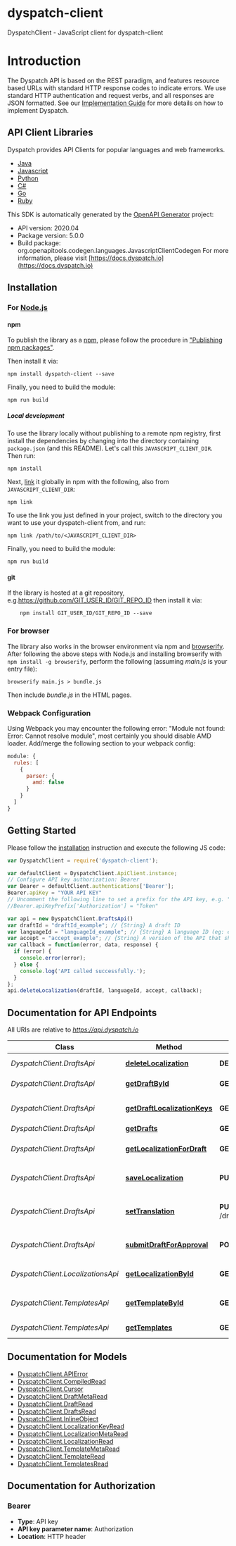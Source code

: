 # dyspatch-client

DyspatchClient - JavaScript client for dyspatch-client
# Introduction

The Dyspatch API is based on the REST paradigm, and features resource based URLs with standard HTTP response
codes to indicate errors. We use standard HTTP authentication and request verbs, and all responses are JSON formatted.
See our [Implementation Guide](https://docs.dyspatch.io/development/implementing_dyspatch/) for more details on
how to implement Dyspatch.

## API Client Libraries
Dyspatch provides API Clients for popular languages and web frameworks.

- [Java](https://github.com/getdyspatch/dyspatch-java)
- [Javascript](https://github.com/getdyspatch/dyspatch-javascript)
- [Python](https://github.com/getdyspatch/dyspatch-python)
- [C#](https://github.com/getdyspatch/dyspatch-dotnet)
- [Go](https://github.com/getdyspatch/dyspatch-golang)
- [Ruby](https://github.com/getdyspatch/dyspatch-ruby)

This SDK is automatically generated by the [OpenAPI Generator](https://openapi-generator.tech) project:

- API version: 2020.04
- Package version: 5.0.0
- Build package: org.openapitools.codegen.languages.JavascriptClientCodegen
For more information, please visit [https://docs.dyspatch.io](https://docs.dyspatch.io)

## Installation

### For [Node.js](https://nodejs.org/)

#### npm

To publish the library as a [npm](https://www.npmjs.com/), please follow the procedure in ["Publishing npm packages"](https://docs.npmjs.com/getting-started/publishing-npm-packages).

Then install it via:

```shell
npm install dyspatch-client --save
```

Finally, you need to build the module:

```shell
npm run build
```

##### Local development

To use the library locally without publishing to a remote npm registry, first install the dependencies by changing into the directory containing `package.json` (and this README). Let's call this `JAVASCRIPT_CLIENT_DIR`. Then run:

```shell
npm install
```

Next, [link](https://docs.npmjs.com/cli/link) it globally in npm with the following, also from `JAVASCRIPT_CLIENT_DIR`:

```shell
npm link
```

To use the link you just defined in your project, switch to the directory you want to use your dyspatch-client from, and run:

```shell
npm link /path/to/<JAVASCRIPT_CLIENT_DIR>
```

Finally, you need to build the module:

```shell
npm run build
```

#### git

If the library is hosted at a git repository, e.g.https://github.com/GIT_USER_ID/GIT_REPO_ID
then install it via:

```shell
    npm install GIT_USER_ID/GIT_REPO_ID --save
```

### For browser

The library also works in the browser environment via npm and [browserify](http://browserify.org/). After following
the above steps with Node.js and installing browserify with `npm install -g browserify`,
perform the following (assuming *main.js* is your entry file):

```shell
browserify main.js > bundle.js
```

Then include *bundle.js* in the HTML pages.

### Webpack Configuration

Using Webpack you may encounter the following error: "Module not found: Error:
Cannot resolve module", most certainly you should disable AMD loader. Add/merge
the following section to your webpack config:

```javascript
module: {
  rules: [
    {
      parser: {
        amd: false
      }
    }
  ]
}
```

## Getting Started

Please follow the [installation](#installation) instruction and execute the following JS code:

```javascript
var DyspatchClient = require('dyspatch-client');

var defaultClient = DyspatchClient.ApiClient.instance;
// Configure API key authorization: Bearer
var Bearer = defaultClient.authentications['Bearer'];
Bearer.apiKey = "YOUR API KEY"
// Uncomment the following line to set a prefix for the API key, e.g. "Token" (defaults to null)
//Bearer.apiKeyPrefix['Authorization'] = "Token"

var api = new DyspatchClient.DraftsApi()
var draftId = "draftId_example"; // {String} A draft ID
var languageId = "languageId_example"; // {String} A language ID (eg: en-US)
var accept = "accept_example"; // {String} A version of the API that should be used for the request. For example, to use version \"2020.04\", set the value to \"application/vnd.dyspatch.2020.04+json\"
var callback = function(error, data, response) {
  if (error) {
    console.error(error);
  } else {
    console.log('API called successfully.');
  }
};
api.deleteLocalization(draftId, languageId, accept, callback);

```

## Documentation for API Endpoints

All URIs are relative to *https://api.dyspatch.io*

Class | Method | HTTP request | Description
------------ | ------------- | ------------- | -------------
*DyspatchClient.DraftsApi* | [**deleteLocalization**](docs/DraftsApi.md#deleteLocalization) | **DELETE** /drafts/{draftId}/localizations/{languageId} | Remove a localization
*DyspatchClient.DraftsApi* | [**getDraftById**](docs/DraftsApi.md#getDraftById) | **GET** /drafts/{draftId} | Get Draft by ID
*DyspatchClient.DraftsApi* | [**getDraftLocalizationKeys**](docs/DraftsApi.md#getDraftLocalizationKeys) | **GET** /drafts/{draftId}/localizationKeys | Get localization keys
*DyspatchClient.DraftsApi* | [**getDrafts**](docs/DraftsApi.md#getDrafts) | **GET** /drafts | List Drafts
*DyspatchClient.DraftsApi* | [**getLocalizationForDraft**](docs/DraftsApi.md#getLocalizationForDraft) | **GET** /drafts/{draftId}/localizations | Get localizations on a draft
*DyspatchClient.DraftsApi* | [**saveLocalization**](docs/DraftsApi.md#saveLocalization) | **PUT** /drafts/{draftId}/localizations/{languageId} | Create or update a localization
*DyspatchClient.DraftsApi* | [**setTranslation**](docs/DraftsApi.md#setTranslation) | **PUT** /drafts/{draftId}/localizations/{languageId}/translations | Set translations for language
*DyspatchClient.DraftsApi* | [**submitDraftForApproval**](docs/DraftsApi.md#submitDraftForApproval) | **POST** /drafts/{draftId}/publishRequest | Submit the draft for approval
*DyspatchClient.LocalizationsApi* | [**getLocalizationById**](docs/LocalizationsApi.md#getLocalizationById) | **GET** /localizations/{localizationId} | Get Localization Object by ID
*DyspatchClient.TemplatesApi* | [**getTemplateById**](docs/TemplatesApi.md#getTemplateById) | **GET** /templates/{templateId} | Get Template by ID
*DyspatchClient.TemplatesApi* | [**getTemplates**](docs/TemplatesApi.md#getTemplates) | **GET** /templates | List Templates


## Documentation for Models

 - [DyspatchClient.APIError](docs/APIError.md)
 - [DyspatchClient.CompiledRead](docs/CompiledRead.md)
 - [DyspatchClient.Cursor](docs/Cursor.md)
 - [DyspatchClient.DraftMetaRead](docs/DraftMetaRead.md)
 - [DyspatchClient.DraftRead](docs/DraftRead.md)
 - [DyspatchClient.DraftsRead](docs/DraftsRead.md)
 - [DyspatchClient.InlineObject](docs/InlineObject.md)
 - [DyspatchClient.LocalizationKeyRead](docs/LocalizationKeyRead.md)
 - [DyspatchClient.LocalizationMetaRead](docs/LocalizationMetaRead.md)
 - [DyspatchClient.LocalizationRead](docs/LocalizationRead.md)
 - [DyspatchClient.TemplateMetaRead](docs/TemplateMetaRead.md)
 - [DyspatchClient.TemplateRead](docs/TemplateRead.md)
 - [DyspatchClient.TemplatesRead](docs/TemplatesRead.md)


## Documentation for Authorization



### Bearer


- **Type**: API key
- **API key parameter name**: Authorization
- **Location**: HTTP header

